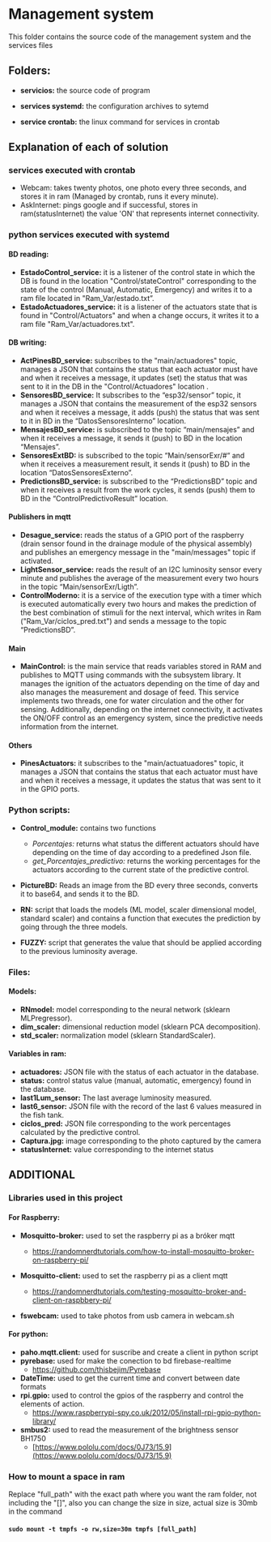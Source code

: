 # Management system

This folder contains the source code of the management system and the services files

## Folders: 

- **servicios:** the source code of program

- **services systemd:** the configuration archives to sytemd

- **service crontab:** the linux command for services in crontab

## Explanation of each of solution

### services executed with crontab
- Webcam: takes twenty photos, one photo every three seconds, and stores it in ram (Managed by crontab, runs it every minute).
- AskInternet: pings google and if successful, stores in ram(statusInternet) the value 'ON' that represents internet connectivity.

### python services executed with systemd
#### BD reading:
- **EstadoControl_service:** it is a listener of the control state in which the DB is found in the location "Control/stateControl" corresponding to the state of the control (Manual, Automatic, Emergency) and writes it to a ram file located in "Ram_Var/estado.txt”.
- **EstadoActuadores_service:** it is a listener of the actuators state that is found in "Control/Actuators" and when a change occurs, it writes it to a ram file "Ram_Var/actuadores.txt".
#### DB writing:
- **ActPinesBD_service:** subscribes to the "main/actuadores" topic, manages a JSON that contains the status that each actuator must have and when it receives a message, it updates (set) the status that was sent to it in the DB in the "Control/Actuadores" location .
- **SensoresBD_service:** It subscribes to the “esp32/sensor” topic, it manages a JSON that contains the measurement of the esp32 sensors and when it receives a message, it adds (push) the status that was sent to it in BD in the “DatosSensoresInterno” location.
- **MensajesBD_service:** is subscribed to the topic “main/mensajes” and when it receives a message, it sends it (push) to BD in the location “Mensajes”.
- **SensoresExtBD:** is subscribed to the topic “Main/sensorExr/#“ and when it receives a measurement result, it sends it (push) to BD in the location “DatosSensoresExterno”.
- **PredictionsBD_service:** is subscribed to the “PredictionsBD” topic and when it receives a result from the work cycles, it sends (push) them to BD in the “ControlPredictivoResult” location.
#### Publishers in mqtt
- **Desague_service:** reads the status of a GPIO port of the raspberry (drain sensor found in the drainage module of the physical assembly) and publishes an emergency message in the "main/messages" topic if activated.
- **LightSensor_service:** reads the result of an I2C luminosity sensor every minute and publishes the average of the measurement every two hours in the topic “Main/sensorExr/Ligth”.
- **ControlModerno:** it is a service of the execution type with a timer which is executed automatically every two hours and makes the prediction of the best combination of stimuli for the next interval, which writes in Ram ("Ram_Var/ciclos_pred.txt") and sends a message to the topic “PredictionsBD”.

#### Main
- **MainControl:** is the main service that reads variables stored in RAM and publishes to MQTT using commands with the subsystem library. It manages the ignition of the actuators depending on the time of day and also manages the measurement and dosage of feed. This service implements two threads, one for water circulation and the other for sensing. Additionally, depending on the internet connectivity, it activates the ON/OFF control as an emergency system, since the predictive needs information from the internet.
#### Others
- **PinesActuators:** it subscribes to the "main/actuatuadores" topic, it manages a JSON that contains the status that each actuator must have and when it receives a message, it updates the status that was sent to it in the GPIO ports.

### Python scripts:
- **Control_module:** contains two functions
  - *Porcentajes:* returns what status the different actuators should have depending on the time of day according to a predefined Json file.
  - *get_Porcentajes_predictivo:* returns the working percentages for the actuators according to the current state of the predictive control.

- **PictureBD:** Reads an image from the BD every three seconds, converts it to base64, and sends it to the BD.

- **RN:** script that loads the models (ML model, scaler dimensional model, standard scaler) and contains a function that executes the prediction by going through the three models.
- **FUZZY:** script that generates the value that should be applied according to the previous luminosity average.

### Files:
#### Models:
- **RNmodel:** model corresponding to the neural network (sklearn MLPregressor).
- **dim_scaler:** dimensional reduction model (sklearn PCA decomposition).
- **std_scaler:** normalization model (sklearn StandardScaler).

#### Variables in ram:
- **actuadores:** JSON file with the status of each actuator in the database.
- **status:** control status value (manual, automatic, emergency) found in the database.
- **last1Lum_sensor:** The last average luminosity measured.
- **last6_sensor:** JSON file with the record of the last 6 values measured in the fish tank.
- **ciclos_pred:** JSON file corresponding to the work percentages calculated by the predictive control.
- **Captura.jpg:** image corresponding to the photo captured by the camera
- **statusInternet:** value corresponding to the internet status

## ADDITIONAL
### Libraries used in this project

#### For Raspberry:

- **Mosquitto-broker:** used to set the raspberry pi as a bróker mqtt 
  - https://randomnerdtutorials.com/how-to-install-mosquitto-broker-on-raspberry-pi/

- **Mosquitto-client:** used to set the raspberry pi as a client mqtt
  - https://randomnerdtutorials.com/testing-mosquitto-broker-and-client-on-raspbbery-pi/

- **fswebcam:** used to take photos from usb camera in webcam.sh

#### For python:

- **paho.mqtt.client:** used for suscribe and create a client in python script
- **pyrebase:** used for make the conection to bd firebase-realtime
  - https://github.com/thisbejim/Pyrebase
- **DateTime:** used to get the current time and convert between date formats
- **rpi.gpio:** used to control the gpios of the raspberry and control the elements of action.
  - https://www.raspberrypi-spy.co.uk/2012/05/install-rpi-gpio-python-library/
- **smbus2:** used to read the measurement of the brightness sensor BH1750
  - [https://www.pololu.com/docs/0J73/15.9](https://www.pololu.com/docs/0J73/15.9)

### How to mount a space in ram
Replace "full_path" with the exact path where you want the ram folder, not including the "[]", also you can change the size in size, actual size is 30mb in the command
#### `sudo mount -t tmpfs -o rw,size=30m tmpfs [full_path]` 
